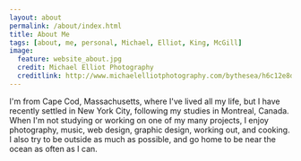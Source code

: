 ```yaml
---
layout: about
permalink: /about/index.html
title: About Me
tags: [about, me, personal, Michael, Elliot, King, McGill]
image:
  feature: website_about.jpg
  credit: Michael Elliot Photography
  creditlink: http://www.michaelelliotphotography.com/bythesea/h6c12e8d0#h6cf341a6
---
```


I'm from Cape Cod, Massachusetts, where I've lived all my life, but I have recently settled in New York City, following my studies in Montreal, Canada.  When I'm not studying or working on one of my many projects, I enjoy photography, music, web design, graphic design, working out, and cooking. I also try to be outside as much as possible, and go home to be near the ocean as often as I can. 
